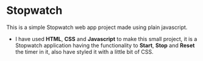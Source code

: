 # Stopwatch
This is a simple Stopwatch web app project made using plain javascript. 

- I have used **HTML**, **CSS** and **Javascript** to make this small project, it is a Stopwatch application having the functionality to **Start**, **Stop** and **Reset** the timer in it, also have styled it with a little bit of CSS.

